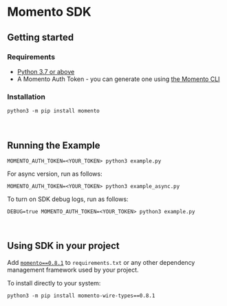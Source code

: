 # Momento SDK

## Getting started

### Requirements

- [Python 3.7 or above](https://www.python.org/downloads/)
- A Momento Auth Token - you can generate one using [the Momento CLI](https://github.com/momentohq/momento-cli)

### Installation

```
python3 -m pip install momento
```

<br/>

## Running the Example

```
MOMENTO_AUTH_TOKEN=<YOUR_TOKEN> python3 example.py
```

For async version, run as follows:

```
MOMENTO_AUTH_TOKEN=<YOUR_TOKEN> python3 example_async.py
```

To turn on SDK debug logs, run as follows:

```
DEBUG=true MOMENTO_AUTH_TOKEN=<YOUR_TOKEN> python3 example.py
```

<br/>

## Using SDK in your project

Add [`momento==0.8.1`](https://pypi.org/project/momento-wire-types/0.8.1/) to `requirements.txt` or any other dependency management framework used by your project.

To install directly to your system:

```
python3 -m pip install momento-wire-types==0.8.1
```
